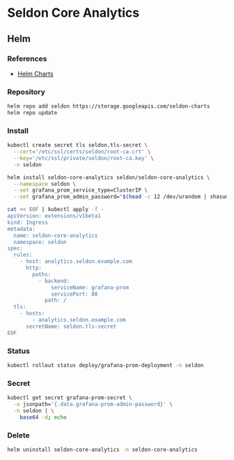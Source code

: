 # Seldon Core Analytics

## Helm

### References

- [Helm Charts](https://github.com/SeldonIO/seldon-core/tree/master/helm-charts)

### Repository

```sh
helm repo add seldon https://storage.googleapis.com/seldon-charts
helm repo update
```

### Install

```sh
kubectl create secret tls seldon.tls-secret \
  --cert='/etc/ssl/certs/seldon/root-ca.crt' \
  --key='/etc/ssl/private/seldon/root-ca.key' \
  -n seldon
```

```sh
helm install seldon-core-analytics seldon/seldon-core-analytics \
  --namespace seldon \
  --set grafana_prom_service_type=ClusterIP \
  --set grafana_prom_admin_password="$(head -c 12 /dev/urandom | shasum | cut -d ' ' -f 1)"
```

```sh
cat << EOF | kubectl apply -f -
apiVersion: extensions/v1beta1
kind: Ingress
metadata:
  name: seldon-core-analytics
  namespace: seldon
spec:
  rules:
    - host: analytics.seldon.example.com
      http:
        paths:
          - backend:
              serviceName: grafana-prom
              servicePort: 80
            path: /
  tls:
    - hosts:
        - analytics.seldon.example.com
      secretName: seldon.tls-secret
EOF
```

### Status

```sh
kubectl rollout status deploy/grafana-prom-deployment -n seldon
```

### Secret

```sh
kubectl get secret grafana-prom-secret \
  -o jsonpath='{.data.grafana-prom-admin-password}' \
  -n seldon | \
    base64 -d; echo
```

<!-- ### Web UI

```sh
kubectl port-forward \
  --address 0.0.0.0 \
  $(kubectl get pods -o jsonpath='{.items[0].metadata.name}' -l app=grafana-prom-server -n seldon) \
  -n seldon \
  3000:3000
``` -->

<!-- ### Issues

####

```log
Warning  FailedScheduling  46s (x2 over 95s)  default-scheduler  0/5 nodes are available: 4 node(s) didn't match node selector, 5 node(s) didn't have free ports for the requested pod ports.
``` -->

### Delete

```sh
helm uninstall seldon-core-analytics -n seldon-core-analytics
```
